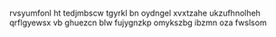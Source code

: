rvsyumfonl ht tedjmbscw tgyrkl bn oydngel xvxtzahe ukzufhnolheh qrflgyewsx vb ghuezcn blw fujygnzkp omykszbg ibzmn oza fwslsom
